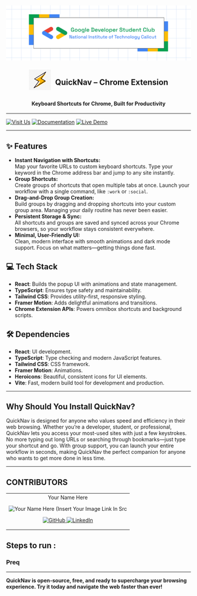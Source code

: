 <p align="center">
<a href="https://gdscnitc.in">
	<img width="800" src="./GDSCNITC.png" alt="GDSC NITC"/>
</a>
	<div align="center" style="display: flex; align-items: center; justify-content: center; gap: 12px;">
		<img width="60" src="./QuickNav.png" alt="QuickNav Logo">
		<h2>QuickNav – Chrome Extension</h2>
	</div>
	<h4 align="center">Keyboard Shortcuts for Chrome, Built for Productivity</h4>
</p>

---

[![Visit Us](https://img.shields.io/badge/Our%20Instagram-purple)](https://www.instagram.com/gdsc_nitc/)
[![Documentation](https://img.shields.io/badge/Documentation-Read%20Docs-green?style=flat-square)](INSERT_LINK_FOR_DOCS_HERE)
[![Live Demo](https://img.shields.io/badge/Live%20Demo-View%20Here-orange?style=flat-square)](INSERT_UI_LINK_HERE)

---

## ✨ Features

- **Instant Navigation with Shortcuts:**  
  Map your favorite URLs to custom keyboard shortcuts. Type your keyword in the Chrome address bar and jump to any site instantly.
- **Group Shortcuts:**  
  Create groups of shortcuts that open multiple tabs at once. Launch your workflow with a single command, like `:work` or `:social`.
- **Drag-and-Drop Group Creation:**  
  Build groups by dragging and dropping shortcuts into your custom group area. Managing your daily routine has never been easier.
- **Persistent Storage & Sync:**  
  All shortcuts and groups are saved and synced across your Chrome browsers, so your workflow stays consistent everywhere.
- **Minimal, User-Friendly UI:**  
  Clean, modern interface with smooth animations and dark mode support. Focus on what matters—getting things done fast.

## 💻 Tech Stack

- **React**: Builds the popup UI with animations and state management.
- **TypeScript**: Ensures type safety and maintainability.
- **Tailwind CSS**: Provides utility-first, responsive styling.
- **Framer Motion**: Adds delightful animations and transitions.
- **Chrome Extension APIs**: Powers omnibox shortcuts and background scripts.

## 🛠 Dependencies

- **React**: UI development.
- **TypeScript**: Type checking and modern JavaScript features.
- **Tailwind CSS**: CSS framework.
- **Framer Motion**: Animations.
- **Heroicons**: Beautiful, consistent icons for UI elements.
- **Vite**: Fast, modern build tool for development and production.

---

## Why Should You Install QuickNav?

QuickNav is designed for anyone who values speed and efficiency in their web browsing. Whether you’re a developer, student, or professional, QuickNav lets you access your most-used sites with just a few keystrokes. No more typing out long URLs or searching through bookmarks—just type your shortcut and go. With group support, you can launch your entire workflow in seconds, making QuickNav the perfect companion for anyone who wants to get more done in less time.

---

## CONTRIBUTORS

<table>
	<tr align="center">
		<td>
		Your Name Here
		<p align="center">
			<img src = "https://avatars.githubusercontent.com/u/139075087?v=4" width="150" height="150" alt="Your Name Here (Insert Your Image Link In Src">
		</p>
        <p align="center">
            <a href = "https://github.com/vinitkesh">
                <img src = "http://www.iconninja.com/files/241/825/211/round-collaboration-social-github-code-circle-network-icon.svg" width="36" height = "36" alt="GitHub"/>
            </a>
            <a href = "https://www.linkedin.com/in/vinitkeshri">
                <img src = "http://www.iconninja.com/files/863/607/751/network-linkedin-social-connection-circular-circle-media-icon.svg" width="36" height="36" alt="LinkedIn"/>
            </a>
        </p>
		</td>
	</tr>
</table>


## Steps to run : 

### Preq

---

**QuickNav is open-source, free, and ready to supercharge your browsing experience. Try it today and navigate the web faster than ever!**
